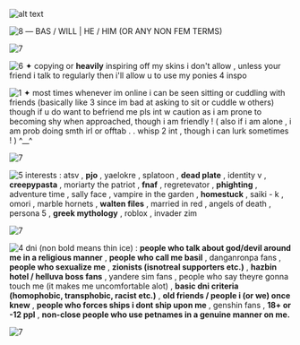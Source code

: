  ![alt text](https://i.postimg.cc/Bbt9sSg1/93-ADD40-E-3-EA3-4-FBC-BBB9-4564-D78-C94-E2.png)

![8](https://64.media.tumblr.com/d563e0636285b3919ed8b477d9bbdcac/9a5e59d4a20102aa-6d/s75x75_c1/a514a5c93521064070370e2d5e814740c469827f.gif)  — BAS / WILL  |  HE / HIM  (OR ANY NON FEM TERMS)

![7](https://64.media.tumblr.com/fb66c4294a017ca45668feb0ba163265/b72c845ab8e2356c-b5/s400x600/200c57bb9e7c431e878ed64a084ac3fe2375b970.pnj)

![6](https://64.media.tumblr.com/110decd6d2554ce076486f00de2ee58c/b55b2416bafcc208-22/s75x75_c1/751f305e5b6bee574f8f93b483fe493c889d5a2a.gif)    ✦    copying or __heavily__ inspiring off my skins i don't allow , unless your friend i talk to regularly then i'll allow u to use my ponies 4 inspo

![1](https://64.media.tumblr.com/097381633470718f166398191862c32e/b55b2416bafcc208-9c/s75x75_c1/bb418778614e5eff07b13c75210a6c37828cb09c.gif)    ✦   most times whenever im online i can be seen sitting or cuddling with friends (basically like 3 since im bad at asking to sit or cuddle w others) though if u do want to befriend me pls int w caution as i am prone to becoming shy when approached, though i am friendly ! ( also if i am alone , i am prob doing smth irl or offtab . . whisp 2 int , though i can lurk sometimes ! ) ^__^

![7](https://64.media.tumblr.com/fb66c4294a017ca45668feb0ba163265/b72c845ab8e2356c-b5/s400x600/200c57bb9e7c431e878ed64a084ac3fe2375b970.pnj)

![5](https://64.media.tumblr.com/466a6004ef68aace3d9fdd17f1c26af9/b55b2416bafcc208-3a/s75x75_c1/5beafc7a5649a202befac5c4bd2c4675426ebfbd.pnj) interests : atsv , **pjo**  , yaelokre , splatoon , **dead plate** , identity v , **creepypasta** , moriarty the patriot , **fnaf** , regretevator , **phighting** , adventure time , sally face , vampire in the garden , **homestuck** , saiki - k ,  omori , marble hornets , **walten files** , married in red , angels of death , persona 5 , **greek mythology** , roblox , invader zim

![7](https://64.media.tumblr.com/fb66c4294a017ca45668feb0ba163265/b72c845ab8e2356c-b5/s400x600/200c57bb9e7c431e878ed64a084ac3fe2375b970.pnj)

![4](https://64.media.tumblr.com/989e97a17d7b6979e2b35561639ea5d4/3c325a77cbf3ea01-6a/s75x75_c1/2d8176a7dc4f6d0f986580af3f8414e9febe349b.gif)  dni (non bold means thin ice) : **people who talk about god/devil around me in a religious manner** , **people who call me basil** , danganronpa fans , **people who sexualize me** , **zionists (isnotreal supporters etc.)** , **hazbin hotel / helluva boss fans** , yandere sim fans , people who say theyre gonna touch me (it makes me uncomfortable alot) , **basic dni criteria (homophobic, transphobic, racist etc.)** , **old friends / people i (or we) once knew** , **people who forces ships i dont ship upon me** , genshin fans , **18+ or -12 ppl** , **non-close people who use petnames in a genuine manner on me.**





![7](https://64.media.tumblr.com/fb66c4294a017ca45668feb0ba163265/b72c845ab8e2356c-b5/s400x600/200c57bb9e7c431e878ed64a084ac3fe2375b970.pnj) 
